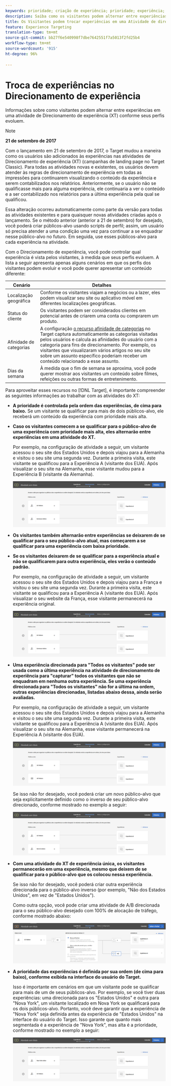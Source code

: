 ```yaml
---
keywords: prioridade; criação de experiência; prioridade; experiência; público-alvo; experiência; troca de experiências; visual experience composer
description: Saiba como os visitantes podem alternar entre experiências em uma atividade Adobe Target Experience Targeting (XT) à medida que seus perfis evoluem.
title: Os Visitantes podem trocar experiências em uma Atividade de direcionamento de experiência?
feature: Experience Targeting
translation-type: tm+mt
source-git-commit: bb27f6e540998f7dbe7642551f7a5013f2fd25b4
workflow-type: tm+mt
source-wordcount: '915'
ht-degree: 96%

---
```



# Troca de experiências no Direcionamento de experiência

Informações sobre como visitantes podem alternar entre experiências em uma atividade de Direcionamento de experiência (XT) conforme seus perfis evoluem.

>[!NOTE]
>
>**21 de setembro de 2017**
>
>Com o lançamento em 21 de setembro de 2017, o Target mudou a maneira como os usuários são adicionados às experiências nas atividades de Direcionamento de experiência (XT) (campanhas de landing page no Target Classic). Para todas as atividades novas e existentes, os usuários devem atender às regras de direcionamento de experiência em todas as impressões para continuarem visualizando o conteúdo da experiência e serem contabilizados nos relatórios. Anteriormente, se o usuário não se qualificasse mais para alguma experiência, ele continuaria a ver o conteúdo e a ser contabilizado nos relatórios para a última experiência pela qual se qualificou.
>
>Essa alteração ocorreu automaticamente como parte da versão para todas as atividades existentes e para quaisquer novas atividades criadas após o lançamento. Se o método anterior (anterior a 21 de setembro) for desejado, você poderá criar públicos-alvo usando scripts de perfil; assim, um usuário só precisa atender a uma condição uma vez para continuar a se enquadrar nesse público-alvo no futuro. Em seguida, use esses públicos-alvo para cada experiência na atividade.

Com o Direcionamento de experiência, você pode controlar qual experiência é vista pelos visitantes, à medida que seus perfis evoluem. A lista a seguir apresenta apenas alguns cenários em que os perfis dos visitantes podem evoluir e você pode querer apresentar um conteúdo diferente:

| Cenário | Detalhes |
|--- |--- |
| Localização geográfica | Conforme os visitantes viajam a negócios ou a lazer, eles podem visualizar seu site ou aplicativo móvel em diferentes localizações geográficas. |
| Status do cliente | Os visitantes podem ser considerados clientes em potencial antes de criarem uma conta ou comprarem um produto. |
| Afinidade de categorias | A configuração [o recurso afinidade de categorias](/help/c-target/c-visitor-profile/category-affinity.md) no Target captura automaticamente as categorias visitadas pelos usuários e calcula as afinidades do usuário com a categoria para fins de direcionamento. Por exemplo, os visitantes que visualizaram vários artigos no seu site sobre um assunto específico poderiam receber um conteúdo relacionado a esse assunto. |
| Dias da semana | À medida que o fim de semana se aproxima, você pode querer mostrar aos visitantes um conteúdo sobre filmes, refeições ou outras formas de entretenimento. |

Para aproveitar esses recursos no [!DNL Target], é importante compreender as seguintes informações ao trabalhar com as atividades do XT:

* **A prioridade é controlada pela ordem das experiências, de cima para baixo.** Se um visitante se qualificar para mais de dois públicos-alvo, ele receberá um conteúdo da experiência com prioridade mais alta.
* **Caso os visitantes comecem a se qualificar para o público-alvo de uma experiência com prioridade mais alta, eles alternarão entre experiências em uma atividade do XT.**

   Por exemplo, na configuração de atividade a seguir, um visitante acessou o seu site dos Estados Unidos e depois viajou para a Alemanha e visitou o seu site uma segunda vez. Durante a primeira visita, este visitante se qualificou para a Experiência A (visitante dos EUA). Após visualizar o seu site na Alemanha, esse visitante mudou para a Experiência B (visitante da Alemanha).

   ![Prioridade dos EUA > Alemanha](/help/c-activities/t-experience-target/t-xt-create/assets/xt_priority_us_germany-new.png)

* **Os visitantes também alternarão entre experiências se deixarem de se qualificar para o seu público-alvo atual, mas começarem a se qualificar para uma experiência com baixa prioridade.**
* **Se os visitantes deixarem de se qualificar para a experiência atual e não se qualificarem para outra experiência, eles verão o conteúdo padrão.**

   Por exemplo, na configuração de atividade a seguir, um visitante acessou o seu site dos Estados Unidos e depois viajou para a França e visitou o seu site uma segunda vez. Durante a primeira visita, este visitante se qualificou para a Experiência A (visitante dos EUA). Após visualizar o seu website da França, esse visitante permanecerá na experiência original.

   ![Prioridade dos EUA > Alemanha](/help/c-activities/t-experience-target/t-xt-create/assets/xt_priority_us_germany-new.png)

* **Uma experiência direcionada para &quot;Todos os visitantes&quot; pode ser usada como a última experiência na atividade de direcionamento de experiência para &quot;capturar&quot; todos os visitantes que não se enquadram em nenhuma outra experiência. Se uma experiência direcionada para &quot;Todos os visitantes&quot; não for a última na ordem, outras experiências direcionadas, listadas abaixo dessa, ainda serão avaliadas.**

   Por exemplo, na configuração de atividade a seguir, um visitante acessou o seu site dos Estados Unidos e depois viajou para a Alemanha e visitou o seu site uma segunda vez. Durante a primeira visita, este visitante se qualificou para a Experiência A (visitante dos EUA). Após visualizar o seu site na Alemanha, esse visitante permanecerá na Experiência A (visitante dos EUA).

   ![Prioridade dos EUA > Todos os visitantes](/help/c-activities/t-experience-target/t-xt-create/assets/xt_priority_us_all_visitors-new.png)

   Se isso não for desejado, você poderá criar um novo público-alvo que seja explicitamente definido como o inverso de seu público-alvo direcionado, conforme mostrado no exemplo a seguir:

   ![Prioridade dos EUA > Não EUA](/help/c-activities/t-experience-target/t-xt-create/assets/xt_priority_us_not_us-new.png)

* **Com uma atividade do XT de experiência única, os visitantes permanecerão em uma experiência, mesmo que deixem de se qualificar para o público-alvo que os colocou nessa experiência.**

   Se isso não for desejado, você poderá criar outra experiência direcionada para o público-alvo inverso (por exemplo, &quot;Não dos Estados Unidos&quot;, em vez de &quot;Estados Unidos&quot;).

   Como outra opção, você pode criar uma atividade de A/B direcionada para o seu público-alvo desejado com 100% de alocação de tráfego, conforme mostrado abaixo:

   ![Prioridade de uma experiência](/help/c-activities/t-experience-target/t-xt-create/assets/xt_priority_one_experience-new.png)

* **A prioridade das experiências é definida por sua ordem (de cima para baixo), conforme exibida na interface do usuário do Target.**

   Isso é importante em cenários em que um visitante pode se qualificar para mais de um de seus públicos-alvo. Por exemplo, se você tiver duas experiências: uma direcionada para os &quot;Estados Unidos&quot; e outra para &quot;Nova York&quot;, um visitante localizado em Nova York se qualificará para os dois públicos-alvo. Portanto, você deve garantir que a experiência de &quot;Nova York&quot; seja definida antes da experiência de &quot;Estados Unidos&quot; na interface do usuário do Target. Isso garante que quanto mais segmentada é a experiência de &quot;Nova York&quot;, mas alta é a prioridade, conforme mostrado no exemplo a seguir:

   ![Prioridade de NY > EUA](/help/c-activities/t-experience-target/t-xt-create/assets/xt_priority_ny_us-new.png)

